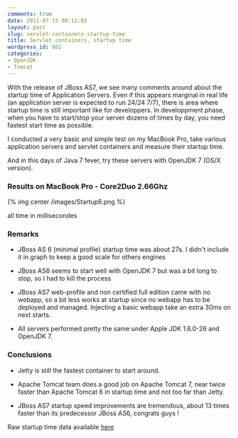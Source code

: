 ```yaml
---
comments: true
date: 2011-07-15 00:11:03
layout: post
slug: servlet-containers-startup-time
title: Servlet containers, startup time
wordpress_id: 861
categories:
- OpenJDK
- Tomcat
---
```


With the release of JBoss AS7, we see many comments around about the startup time of Application Servers.
Even if this appears marginal in real life (an application server is expected to run 24/24 7/7), there is area where startup time is still important like for developpers. In developpment phase, when you have to start/stop your server dozens of times by day, you need fastest start time as possible.

I conducted a very basic and simple test on my MacBook Pro, take various application servers and servlet containers and measure their startup time.

And in this days of Java 7 fever, try these servers with OpenJDK 7 (OS/X version).



### Results on MacBook Pro - Core2Duo 2.66Ghz



{% img center /images/Startup6.png %}

all time in millisecondes 



### Remarks




* JBoss AS 6 (minimal profile) startup time was about 27s. I didn't include it in graph to keep a good scale for others engines



* JBoss AS6 seems to start well with OpenJDK 7 but was a bit long to stop, so I had to kill the process



* JBoss AS7 web-profile and non certified full edition came with no webapp, so a bit less works at startup since no webapp has to be deployed and managed. Injecting a basic webapp take an extra 30ms on next starts.



* All servers performed pretty the same under Apple JDK 1.6.0-26 and OpenJDK 7.




### Conclusions




* Jetty is still the fastest container to start around.



* Apache Tomcat team does a good job on Apache Tomcat 7, near twice faster than Apache Tomcat 6 in startup time and not too far than Jetty.



* JBoss AS7 startup speed improvements are tremendous, about 13 times faster than its predecessor JBoss AS6, congrats guys !


Raw startup time data available [here](https://gist.github.com/3807564)

